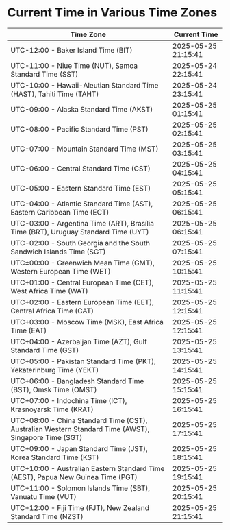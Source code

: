 # Current Time in Various Time Zones

| Time Zone | Current Time |
|-----------|--------------|
| UTC-12:00 - Baker Island Time (BIT) | 2025-05-25 21:15:41 |
| UTC-11:00 - Niue Time (NUT), Samoa Standard Time (SST) | 2025-05-24 22:15:41 |
| UTC-10:00 - Hawaii-Aleutian Standard Time (HAST), Tahiti Time (TAHT) | 2025-05-24 23:15:41 |
| UTC-09:00 - Alaska Standard Time (AKST) | 2025-05-25 01:15:41 |
| UTC-08:00 - Pacific Standard Time (PST) | 2025-05-25 02:15:41 |
| UTC-07:00 - Mountain Standard Time (MST) | 2025-05-25 03:15:41 |
| UTC-06:00 - Central Standard Time (CST) | 2025-05-25 04:15:41 |
| UTC-05:00 - Eastern Standard Time (EST) | 2025-05-25 05:15:41 |
| UTC-04:00 - Atlantic Standard Time (AST), Eastern Caribbean Time (ECT) | 2025-05-25 06:15:41 |
| UTC-03:00 - Argentina Time (ART), Brasília Time (BRT), Uruguay Standard Time (UYT) | 2025-05-25 06:15:41 |
| UTC-02:00 - South Georgia and the South Sandwich Islands Time (SGT) | 2025-05-25 07:15:41 |
| UTC±00:00 - Greenwich Mean Time (GMT), Western European Time (WET) | 2025-05-25 10:15:41 |
| UTC+01:00 - Central European Time (CET), West Africa Time (WAT) | 2025-05-25 11:15:41 |
| UTC+02:00 - Eastern European Time (EET), Central Africa Time (CAT) | 2025-05-25 12:15:41 |
| UTC+03:00 - Moscow Time (MSK), East Africa Time (EAT) | 2025-05-25 12:15:41 |
| UTC+04:00 - Azerbaijan Time (AZT), Gulf Standard Time (GST) | 2025-05-25 13:15:41 |
| UTC+05:00 - Pakistan Standard Time (PKT), Yekaterinburg Time (YEKT) | 2025-05-25 14:15:41 |
| UTC+06:00 - Bangladesh Standard Time (BST), Omsk Time (OMST) | 2025-05-25 15:15:41 |
| UTC+07:00 - Indochina Time (ICT), Krasnoyarsk Time (KRAT) | 2025-05-25 16:15:41 |
| UTC+08:00 - China Standard Time (CST), Australian Western Standard Time (AWST), Singapore Time (SGT) | 2025-05-25 17:15:41 |
| UTC+09:00 - Japan Standard Time (JST), Korea Standard Time (KST) | 2025-05-25 18:15:41 |
| UTC+10:00 - Australian Eastern Standard Time (AEST), Papua New Guinea Time (PGT) | 2025-05-25 19:15:41 |
| UTC+11:00 - Solomon Islands Time (SBT), Vanuatu Time (VUT) | 2025-05-25 20:15:41 |
| UTC+12:00 - Fiji Time (FJT), New Zealand Standard Time (NZST) | 2025-05-25 21:15:41 |

